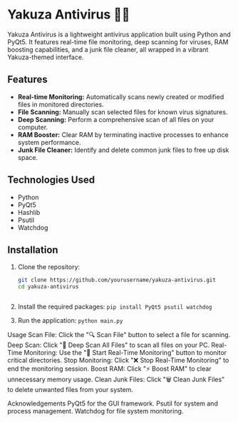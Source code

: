 # Yakuza Antivirus 🐉🔥

Yakuza Antivirus is a lightweight antivirus application built using Python and PyQt5. It features real-time file monitoring, deep scanning for viruses, RAM boosting capabilities, and a junk file cleaner, all wrapped in a vibrant Yakuza-themed interface.

## Features

- **Real-time Monitoring:** Automatically scans newly created or modified files in monitored directories.
- **File Scanning:** Manually scan selected files for known virus signatures.
- **Deep Scanning:** Perform a comprehensive scan of all files on your computer.
- **RAM Booster:** Clear RAM by terminating inactive processes to enhance system performance.
- **Junk File Cleaner:** Identify and delete common junk files to free up disk space.

## Technologies Used

- Python
- PyQt5
- Hashlib
- Psutil
- Watchdog

## Installation

1. Clone the repository:
   ```bash
   git clone https://github.com/yourusername/yakuza-antivirus.git
   cd yakuza-antivirus



2. Install the required packages:
```pip install PyQt5 psutil watchdog```


3. Run the application:
```python main.py```





Usage
Scan File: Click the "🔍 Scan File" button to select a file for scanning.
Deep Scan: Click "🐉 Deep Scan All Files" to scan all files on your PC.
Real-Time Monitoring: Use the "🔴 Start Real-Time Monitoring" button to monitor critical directories.
Stop Monitoring: Click "❌ Stop Real-Time Monitoring" to end the monitoring session.
Boost RAM: Click "⚡ Boost RAM" to clear unnecessary memory usage.
Clean Junk Files: Click "🗑️ Clean Junk Files" to delete unwanted files from your system.




Acknowledgements
PyQt5 for the GUI framework.
Psutil for system and process management.
Watchdog for file system monitoring.



